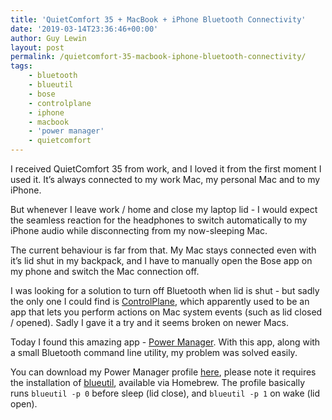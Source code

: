 ```yaml
---
title: 'QuietComfort 35 + MacBook + iPhone Bluetooth Connectivity'
date: '2019-03-14T23:36:46+00:00'
author: Guy Lewin
layout: post
permalink: /quietcomfort-35-macbook-iphone-bluetooth-connectivity/
tags:
    - bluetooth
    - blueutil
    - bose
    - controlplane
    - iphone
    - macbook
    - 'power manager'
    - quietcomfort
---
```


I received QuietComfort 35 from work, and I loved it from the first moment I used it. It’s always connected to my work Mac, my personal Mac and to my iPhone.

But whenever I leave work / home and close my laptop lid - I would expect the seamless reaction for the headphones to switch automatically to my iPhone audio while disconnecting from my now-sleeping Mac.

The current behaviour is far from that. My Mac stays connected even with it’s lid shut in my backpack, and I have to manually open the Bose app on my phone and switch the Mac connection off.

I was looking for a solution to turn off Bluetooth when lid is shut - but sadly the only one I could find is [ControlPlane](https://www.controlplaneapp.com/), which apparently used to be an app that lets you perform actions on Mac system events (such as lid closed / opened). Sadly I gave it a try and it seems broken on newer Macs.

Today I found this amazing app - [Power Manager](https://www.dssw.co.uk/powermanager/). With this app, along with a small Bluetooth command line utility, my problem was solved easily.

You can download my Power Manager profile [here](https://www.dropbox.com/s/ax60yhy0anhn0qi/BluetoothSchedule.pm-schedule), please note it requires the installation of [blueutil](https://github.com/toy/blueutil), available via Homebrew. The profile basically runs `blueutil -p 0` before sleep (lid close), and `blueutil -p 1` on wake (lid open).